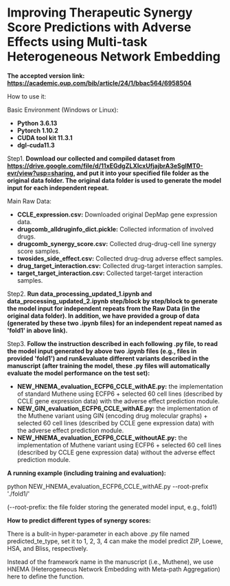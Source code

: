 # Improving Therapeutic Synergy Score Predictions with Adverse Effects using Multi-task Heterogeneous Network Embedding 

__The accepted version link: https://academic.oup.com/bib/article/24/1/bbac564/6958504__

How to use it:

Basic Environment (Windows or Linux):
* __Python 3.6.13__
* __Pytorch 1.10.2__
* __CUDA tool kit 11.3.1__
* __dgl-cuda11.3__

Step1. __Download our collected and compiled dataset from https://drive.google.com/file/d/11xEGdgZLXlcxUfjajbrA3eSgIMT0-evr/view?usp=sharing, and put it into your specified file folder as the original data folder. The original data folder is used to generate the model input for each independent repeat.__

Main Raw Data:
* __CCLE_expression.csv:__ Downloaded original DepMap gene expression data.
* __drugcomb_alldruginfo_dict.pickle:__ Collected information of involved drugs.
* __drugcomb_synergy_score.csv:__ Collected drug-drug-cell line synergy score samples.
* __twosides_side_effect.csv:__ Collected drug-drug adverse effect samples.
* __drug_target_interaction.csv:__ Collected drug-target interaction samples.
* __target_target_interaction.csv:__ Collected target-target interaction samples.

Step2. __Run data_processing_updated_1.ipynb and data_processing_updated_2.ipynb step/block by step/block to generate the model input for independent repeats from the Raw Data (in the original data folder). In addition, we have provided a group of data (generated by these two .ipynb files) for an independent repeat named as 'fold1' in above link).__

Step3. __Follow the instruction described in each following .py file, to read the model input generated by above two .ipynb files (e.g., files in provided 'fold1') and  run&evaluate different variants described in the manuscript (after training the model, these .py files will automatically evaluate the model performance on the test set):__
  * __NEW_HNEMA_evaluation_ECFP6_CCLE_withAE.py:__ the implementation of standard Muthene using ECFP6 + selected 60 cell lines (described by CCLE gene expression data) with the adverse effect prediction module.
  * __NEW_GIN_evaluation_ECFP6_CCLE_withAE.py:__ the implementation of the Muthene variant using GIN (encoding drug molecular graphs) + selected 60 cell lines (described by CCLE gene expression data) with the adverse effect prediction module.
  * __NEW_HNEMA_evaluation_ECFP6_CCLE_withoutAE.py:__ the implementation of Muthene variant using ECFP6 + selected 60 cell lines (described by CCLE gene expression data) without the adverse effect prediction module.

__A running example (including training and evaluation):__

python NEW_HNEMA_evaluation_ECFP6_CCLE_withAE.py --root-prefix './fold1/'

(--root-prefix: the file folder storing the generated model input, e.g., fold1)

__How to predict different types of synergy scores:__

There is a bulit-in hyper-parameter in each above .py file named predicted_te_type, set it to 1, 2, 3, 4 can make the model predict ZIP, Loewe, HSA, and Bliss, respectively.

Instead of the framework name in the manuscript (i.e., Muthene), we use HNEMA (Heterogeneous Network Embedding with Meta-path Aggregation) here to define the function.
